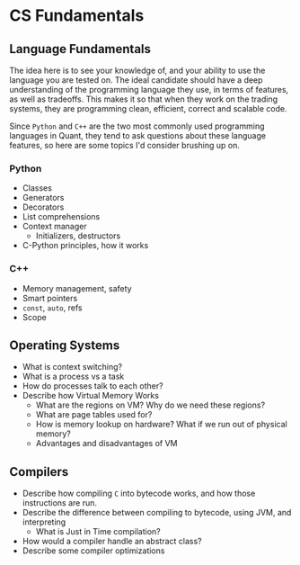# CS Fundamentals

## Language Fundamentals

The idea here is to see your knowledge of, and your ability to use the language you are tested on.
The ideal candidate should have a deep understanding of the programming language they use, in terms of features, as well as tradeoffs. This makes it so that when they work on the trading systems, they are programming clean, efficient, correct and scalable code.

Since `Python` and `C++` are the two most commonly used programming languages in Quant, they tend to ask questions about these language features, so here are some topics I'd consider brushing up on.

### Python

- Classes
- Generators
- Decorators
- List comprehensions
- Context manager
  - Initializers, destructors
- C-Python principles, how it works

### C++

- Memory management, safety
- Smart pointers
- `const`, `auto`, refs
- Scope

## Operating Systems

- What is context switching?
- What is a process vs a task
- How do processes talk to each other?
- Describe how Virtual Memory Works
  - What are the regions on VM? Why do we need these regions?
  - What are page tables used for? 
  - How is memory lookup on hardware? What if we run out of physical memory?
  - Advantages and disadvantages of VM

## Compilers

- Describe how compiling `C` into bytecode works, and how those instructions are run.
- Describe the difference between compiling to bytecode, using JVM, and interpreting
  - What is Just in Time compilation?
- How would a compiler handle an abstract class?
- Describe some compiler optimizations